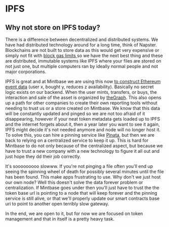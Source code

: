 # IPFS

## Why not store on IPFS today?

There is a  difference between decentralized and distributed systems. We have had distributed technology around for a long time, think of Napster. Blockchains are not built to store data as this would get very expensive or simply not fit with [block gas limits ](https://hudsonjameson.com/2017-06-27-accounts-transactions-gas-ethereum/)so we have the next best thing and these are distributed, immutable systems like IPFS where your files are stored on not just one, but multiple computers ran by ideally  normal people and not major corporations. 

IPFS is great and at Mintbase we are using this now [to construct Ethereum event data](https://thegraph.com/explorer/subgraph/nategeier/mintbase) \(user x, bought y, reduces z availability\). Basically no secret logic exists on our backend. When the user mints, transfers, or buys, the interaction and sale of the asset is organized by [theGraph](https://thegraph.com/explorer/subgraph/nategeier/mintbase). This also opens up a path for other companies to create their own reporting tools without needing to trust us or a store created on Mintbase. We know that this data will be constantly updated and pinged so we are not too afraid of it disappearing, however if your neat token metadata gets loaded up to IPFS and the internet forgets about it, then a year later you want to see it again, IPFS might decide it's not needed anymore and node will no longer host it. To solve this, you can hire a pinning service like [Pinata](https://pinata.cloud/), but then we are back to relying on a centralized service to keep it up. This is hard for Mintbase to do not only because of the centralized aspect, but because we have to trust a new company with a new technology to figure it all out and just hope they dd their job correctly.

It's sooooooooo slowww. If you're not pinging a file often you'll end up seeing the spinning wheel of death for possibly several minutes until the file has been found. This make apps frustrating to use. Why don't we just host our own node? Well this doesn't solve the data forever problem or centralization. If Mintbase goes under then you'll just have to trust the the token base url is pointing to a node that will keep forever and the pinning service is still alive, or that we'll properly update our smart contracts base uri to point to another open terribly slow gateway.

In the end, we are open to it, but for now we are focused on token management and that in itself is a pretty heavy task.

